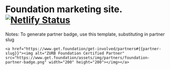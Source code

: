 # Foundation marketing site. [![Netlify Status](https://api.netlify.com/api/v1/badges/c9ef828c-8929-4695-aaef-cb93f182bda8/deploy-status)](https://app.netlify.com/sites/cocky-darwin-207fbd/deploys)

Notes:  To generate partner badge, use this template, substituting in partner slug

```
<a href="https://www.get.foundation/get-involved/partners#{{partner-slug}}"><img alt="ZURB Foundation Certified Partner" src="https://www.get.foundation/assets/img/partners/foundation-partner-badge.png" width="200" height="200"></img></a>

```
